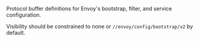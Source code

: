 Protocol buffer definitions for Envoy's bootstrap, filter, and service configuration.

Visibility should be constrained to none or `//envoy/config/bootstrap/v2` by default.
